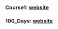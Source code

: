 ### Course1: [website](https://www.udemy.com/course/complete-python-bootcamp/)

### 100_Days: [website](https://www.udemy.com/course/100-days-of-code/)
